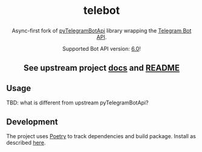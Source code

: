 
<!-- [![PyPi Package Version](https://img.shields.io/pypi/v/pyTelegramBotAPI.svg)](https://pypi.python.org/pypi/pyTelegramBotAPI)
[![Supported Python versions](https://img.shields.io/pypi/pyversions/pyTelegramBotAPI.svg)](https://pypi.python.org/pypi/pyTelegramBotAPI)
[![PyPi status](https://img.shields.io/pypi/status/pytelegrambotapi.svg?style=flat-square)](https://pypi.python.org/pypi/pytelegrambotapi) -->

# <p align="center">telebot

<p align="center">Async-first fork of <a href="https://github.com/eternnoir/pyTelegramBotAPI">pyTelegramBotApi</a>
library wrapping the <a href="https://core.telegram.org/bots/api">Telegram Bot API</a>.</p>

<p align="center">Supported Bot API version: <a href="https://core.telegram.org/bots/api#april-16-2022">6.0</a>!

<h2 align="center">See upstream project <a href='https://pytba.readthedocs.io/en/latest/index.html'>docs</a> and 
<a href='https://github.com/eternnoir/pyTelegramBotAPI/blob/master/README.md'>README</a></h2>


## Usage

TBD: what is different from upstream pyTelegramBotApi?


## Development

The project uses [Poetry](https://python-poetry.org/) to track dependencies and build package.
Install as described [here](https://python-poetry.org/docs/#installation).


